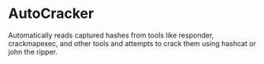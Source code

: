 # AutoCracker
Automatically reads captured hashes from tools like responder, crackmapexec, and other tools and attempts to crack them using hashcat or john the ripper.
